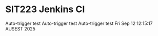 # SIT223 Jenkins CI
Auto-trigger test
Auto-trigger test
Auto-trigger test Fri Sep 12 12:15:17 AUSEST 2025
